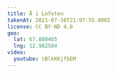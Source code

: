 ```yaml
---
title: Å i Lofoten
takenAt: 2021-07-10T21:07:55.000Z
license: CC BY-ND 4.0
geo:
  lat: 67.880465
  lng: 12.982584
video:
  youtube: tBlkKKjfbEM
---
```

